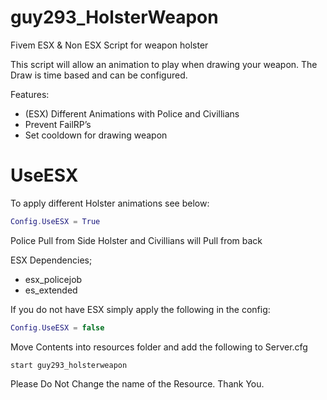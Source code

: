 # guy293_HolsterWeapon
Fivem ESX & Non ESX Script for weapon holster

This script will allow an animation to play when drawing your weapon. The Draw is time based and can be configured.

Features:
* (ESX) Different Animations with Police and Civillians
* Prevent FailRP’s
* Set cooldown for drawing weapon

# UseESX
To apply different Holster animations see below:
```lua
Config.UseESX = True
```
Police Pull from Side Holster and Civillians will Pull from back

ESX Dependencies;
* esx_policejob
* es_extended

If you do not have ESX simply apply the following in the config:
```lua
Config.UseESX = false
```
Move Contents into resources folder and add the following to Server.cfg
```
start guy293_holsterweapon
```
Please Do Not Change the name of the Resource. Thank You.
